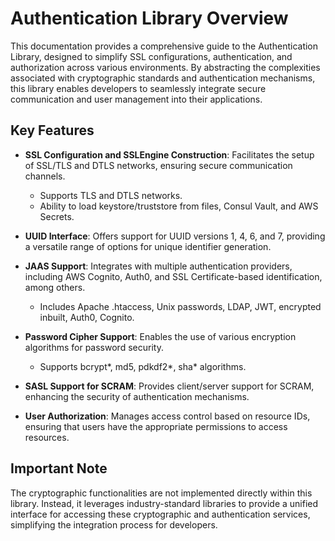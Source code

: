 # Authentication Library Overview

This documentation provides a comprehensive guide to the Authentication Library, designed to simplify SSL configurations, authentication, and authorization across various environments. By abstracting the complexities associated with cryptographic standards and authentication mechanisms, this library enables developers to seamlessly integrate secure communication and user management into their applications.

## Key Features

- **SSL Configuration and SSLEngine Construction**: Facilitates the setup of SSL/TLS and DTLS networks, ensuring secure communication channels.
    - Supports TLS and DTLS networks.
    - Ability to load keystore/truststore from files, Consul Vault, and AWS Secrets.

- **UUID Interface**: Offers support for UUID versions 1, 4, 6, and 7, providing a versatile range of options for unique identifier generation.

- **JAAS Support**: Integrates with multiple authentication providers, including AWS Cognito, Auth0, and SSL Certificate-based identification, among others.
    - Includes Apache .htaccess, Unix passwords, LDAP, JWT, encrypted inbuilt, Auth0, Cognito.

- **Password Cipher Support**: Enables the use of various encryption algorithms for password security.
    - Supports bcrypt*, md5, pdkdf2*, sha* algorithms.

- **SASL Support for SCRAM**: Provides client/server support for SCRAM, enhancing the security of authentication mechanisms.

- **User Authorization**: Manages access control based on resource IDs, ensuring that users have the appropriate permissions to access resources.

## Important Note

The cryptographic functionalities are not implemented directly within this library. Instead, it leverages industry-standard libraries to provide a unified interface for accessing these cryptographic and authentication services, simplifying the integration process for developers.

